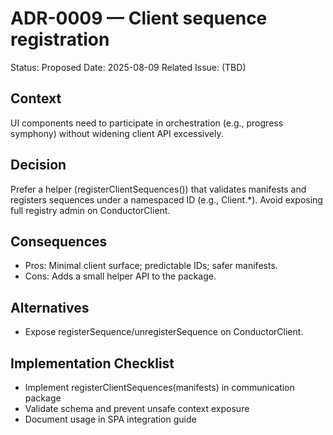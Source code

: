# ADR-0009 — Client sequence registration

Status: Proposed
Date: 2025-08-09
Related Issue: (TBD)

## Context
UI components need to participate in orchestration (e.g., progress symphony) without widening client API excessively.

## Decision
Prefer a helper (registerClientSequences()) that validates manifests and registers sequences under a namespaced ID (e.g., Client.*). Avoid exposing full registry admin on ConductorClient.

## Consequences
- Pros: Minimal client surface; predictable IDs; safer manifests.
- Cons: Adds a small helper API to the package.

## Alternatives
- Expose registerSequence/unregisterSequence on ConductorClient.

## Implementation Checklist
- Implement registerClientSequences(manifests) in communication package
- Validate schema and prevent unsafe context exposure
- Document usage in SPA integration guide

